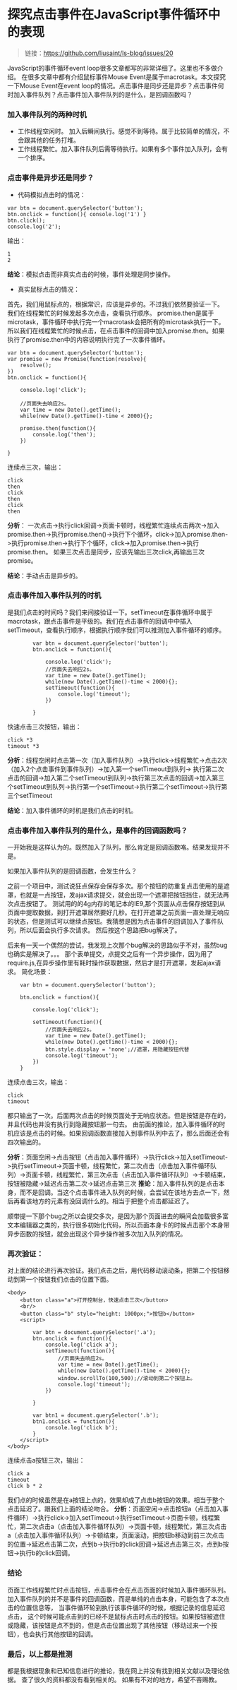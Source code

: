 # 探究点击事件在JavaScript事件循环中的表现

> 链接：https://github.com/liusaint/ls-blog/issues/20

JavaScript的事件循环event loop很多文章都写的非常详细了。这里也不多做介绍。
在很多文章中都有介绍鼠标事件Mouse Event是属于macrotask。本文探究一下Mouse Event在event loop的情况。点击事件是同步还是异步？点击事件何时加入事件队列？点击事件加入事件队列的是什么，是回调函数吗？

### 加入事件队列的两种时机

- 工作线程空闲时。 加入后瞬间执行。感觉不到等待。属于比较简单的情况，不会跟其他的任务打堆。
- 工作线程繁忙。加入事件队列后需等待执行。如果有多个事件加入队列，会有一个排序。

### 点击事件是异步还是同步？

- 代码模拟点击时的情况：

```
var btn = document.querySelector('button'); 
btn.onclick = function(){ console.log('1') }
btn.click();
console.log('2');
```

输出：

```
1
2
```

**结论**：模拟点击而非真实点击的时候，事件处理是同步操作。

- 真实鼠标点击的情况：

首先，我们用鼠标点的，根据常识，应该是异步的。不过我们依然要验证一下。
我们在线程繁忙的时候发起多次点击，查看执行顺序。
promise.then是属于microtask，事件循环中执行完一个macrotask会把所有的microtask执行一下。所以我们在线程繁忙的时候点击，在点击事件的回调中加入promise.then。如果执行了promise.then中的内容说明执行完了一次事件循环。

```
var btn = document.querySelector('button'); 
var promise = new Promise(function(resolve){
    resolve();
})  
btn.onclick = function(){

    console.log('click');

    //页面失去响应2s。
    var time = new Date().getTime();
    while(new Date().getTime()-time < 2000){};

    promise.then(function(){
        console.log('then');
    })

}   
```

连续点三次，输出：

```
click
then
click
then
click
then
```

**分析**： 一次点击->执行click回调->页面卡顿时，线程繁忙连续点击两次->加入promise.then->执行promise.then()->执行下个循环，click->加入promise.then->执行promise.then->执行下个循环，click->加入promise.then->执行promise.then。
如果三次点击是同步，应该先输出三次click,再输出三次promise。

**结论**：手动点击是异步的。

### 点击事件加入事件队列的时机

是我们点击的时间吗？我们来间接验证一下。setTimeout在事件循环中属于macrotask，跟点击事件是平级的。我们在点击事件的回调中中插入setTimeout，查看执行顺序，根据执行顺序我们可以推测加入事件循环的顺序。

```
        var btn = document.querySelector('button'); 
        btn.onclick = function(){

            console.log('click');
            //页面失去响应2s。
            var time = new Date().getTime();
            while(new Date().getTime()-time < 2000){};
            setTimeout(function(){
                console.log('timeout');
            })

        }   
```

快速点击三次按钮，输出：

```
click *3
timeout *3
```

**分析**：线程空闲时点击第一次（加入事件队列）->执行click->线程繁忙->点击2次（加入2个点击事件到事件队列）->加入第一个setTimeout到队列->
执行第二次点击的回调->加入第二个setTimeout到队列->执行第三次点击的回调->加入第三个setTimeout到队列->执行第一个setTimeout->执行第二个setTimeout->执行第三个setTimeout

**结论**：加入事件循环的时机是我们点击的时机。

### 点击事件加入事件队列的是什么，是事件的回调函数吗？

一开始我是这样认为的。既然加入了队列，那么肯定是回调函数咯。结果发现并不是。

如果加入事件队列的是回调函数，会发生什么？

之前一个项目中，测试说狂点保存会保存多次。那个按钮的防重复点击使用的是遮罩，也就是一点按钮，发ajax请求提交，就会出现一个遮罩把按钮挡住，就无法再次点击按钮了。 测试用的的4g内存的笔记本的IE9,那个页面从点击保存按钮到从页面中提取数据，到打开遮罩居然要好几秒。在打开遮罩之前页面一直处理无响应的状态，但是测试可以继续点按钮。我猜想是因为点击事件的回调加入了事件队列，所以后面会执行多次请求。 然后按这个思路把bug解决了。

后来有一天一个偶然的尝试，我发现上次那个bug解决的思路似乎不对，虽然bug也确实是解决了。。。
那个表单提交，点提交之后有一个异步操作，因为用了require.js,在异步操作里有耗时操作获取数据，然后才是打开遮罩，发起ajax请求。
简化场景：

```
    var btn = document.querySelector('button'); 

    btn.onclick = function(){

        console.log('click');

        setTimeout(function(){
            //页面失去响应2s。
            var time = new Date().getTime();
            while(new Date().getTime()-time < 2000){};
            btn.style.display = 'none';//遮罩，用隐藏按钮代替
            console.log('timeout');
        })
    }
```

连续点击三次，输出：

```
click
timeout
```

都只输出了一次。后面两次点击的时候页面处于无响应状态。但是按钮是存在的，并且代码也并没有执行到隐藏按钮那一句去。 由前面的推论，加入事件循环的时机应该是点击的时候。如果回调函数直接加入到事件队列中去了，那么后面还会有四次输出的。

**分析**：页面空闲->点击按钮（点击加入事件循环）->执行click->加入setTimeout->执行setTimeout->页面卡顿，线程繁忙，第二次点击（点击加入事件循环队列）->页面卡顿，线程繁忙，第三次点击（点击加入事件循环队列）->卡顿结束，按钮被隐藏->延迟点击第二次->延迟点击第三次
**推论**：加入事件队列的是点击本身，而不是回调。当这个点击事件进入队列的时候，会尝试在该地方去点一下，然后再看该地方的元素有没回调什么的。相当于把整个点击都延迟了。

顺带提一下那个bug之所以会提交多次，是因为那个页面进去的瞬间会加载很多富文本编辑器之类的，执行很多初始化代码，所以页面本身卡的时候点击那个本身带异步函数的按钮，就会出现这个异步操作被多次加入队列的情况。

### 再次验证：

对上面的结论进行再次验证。我们点击之后，用代码移动滚动条，把第二个按钮移动到第一个按钮我们点击的位置下面。

```
<body>
    <button class="a">打开控制台，快速点击三次</button>
    <br/>
    <button class="b" style="height: 1000px;">按钮b</button>
    <script>        

        var btn = document.querySelector('.a'); 
        btn.onclick = function(){
            console.log('click a');
            setTimeout(function(){
                //页面失去响应2s。
                var time = new Date().getTime();
                while(new Date().getTime()-time < 2000){};
                window.scrollTo(100,500);//滚动到第二个按钮上。
                console.log('timeout');
            })

        }       

        var btn1 = document.querySelector('.b');
        btn1.onclick = function(){
            console.log('click b');
        }       
    </script>
</body>
```

连续点击a按钮三次，输出：

```
click a
timeout
click b * 2
```

我们点的时候虽然是在a按钮上点的，效果却成了点击b按钮的效果。相当于整个点击延迟了。跟我们上面的结论吻合。
**分析**：页面空闲->点击按钮a（点击加入事件循环）->执行click->加入setTimeout->执行setTimeout->页面卡顿，线程繁忙，第二次点击a（点击加入事件循环队列）->页面卡顿，线程繁忙，第三次点击a（点击加入事件循环队列）->卡顿结束，页面滚动，把按钮b移动到前三次点击的位置->延迟点击第二次，点到b->执行b的click回调->延迟点击第三次，点到b按钮->执行b的click回调。

### 结论

页面工作线程繁忙时点击按钮，点击事件会在点击页面的时候加入事件循环队列。
加入事件队列的并不是事件的回调函数，而是单纯的点击本身，可能包含了本次点击的位置信息等，
当事件循环轮到执行该事件循环的时候，根据记录的信息延迟点击，
这个时候可能点击到的已经不是鼠标点击时点击的按钮。如果按钮被遮住或隐藏，该按钮是点不到的，但是点击位置出现了其他按钮（移动过来一个按钮），也会执行其他按钮的回调。

### 最后，以上都是推测

都是我根据现象和已知信息进行的推论，我在网上并没有找到相关文献以及理论依据。
查了很久的资料都没有看到相关的。
如果有不对的地方，希望不吝赐教。